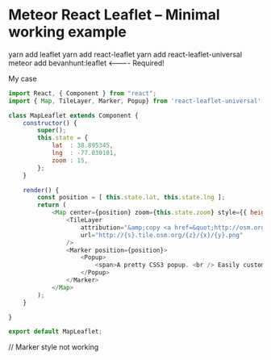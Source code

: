 # Meteor React Leaflet – Minimal working example

yarn add leaflet
yarn add react-leaflet
yarn add react-leaflet-universal
meteor add bevanhunt:leaflet     <---- Required!

My case

```javascript
import React, { Component } from "react";
import { Map, TileLayer, Marker, Popup} from 'react-leaflet-universal';

class MapLeaflet extends Component {
    constructor() {
        super();
        this.state = {
            lat  : 38.895345,
            lng  : -77.030101,
            zoom : 15,
        };
    }

    render() {
        const position = [ this.state.lat, this.state.lng ];
        return (
            <Map center={position} zoom={this.state.zoom} style={{ height : 300 }}>
                <TileLayer
                    attribution="&amp;copy <a href=&quot;http://osm.org/copyright&quot;>OpenStreetMap</a> contributors"
                    url="http://{s}.tile.osm.org/{z}/{x}/{y}.png"
                />
                <Marker position={position}>
                    <Popup>
                        <span>A pretty CSS3 popup. <br /> Easily customizable.</span>
                    </Popup>
                </Marker>
            </Map>
        );
    }

}

export default MapLeaflet;
```

// Marker style not working
